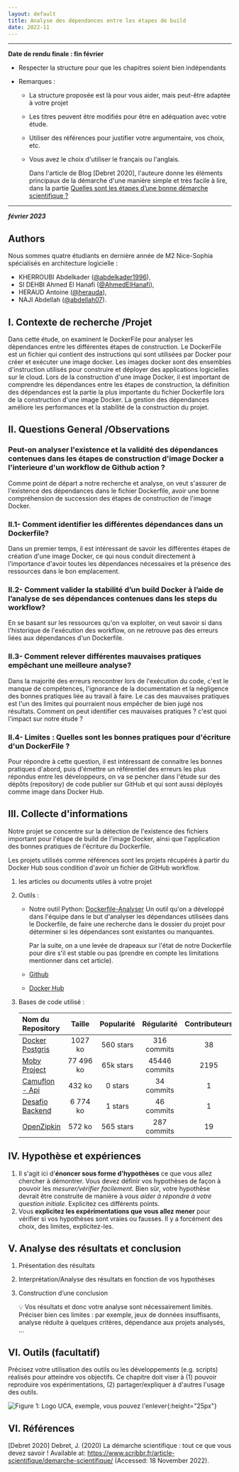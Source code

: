 ```yaml
---
layout: default
title: Analyse des dépendances entre les étapes de build
date: 2022-11
---
```


---

**Date de rendu finale : fin février**

- Respecter la structure pour que les chapitres soient bien indépendants
- Remarques :

    - La structure proposée est là pour vous aider, mais peut-être adaptée à votre projet
    - Les titres peuvent être modifiés pour être en adéquation avec votre étude.
    - Utiliser des références pour justifier votre argumentaire, vos choix, etc.
    - Vous avez le choix d'utiliser le français ou l'anglais.

      Dans l'article de Blog [Debret 2020], l'auteure donne les éléments principaux de la démarche d'une manière simple et très facile à lire, dans la partie [Quelles sont les étapes d’une bonne démarche scientifique ?](https://www.scribbr.fr/article-scientifique/demarche-scientifique/#:~:text=La%20d%C3%A9marche%20scientifique%20permet%20d,de%20nouvelles%20hypoth%C3%A8ses%20%C3%A0%20tester.)

---

**_février 2023_**

## Authors

Nous sommes quatre étudiants en dernière année de M2 Nice-Sophia spécialisés en architecture logicielle :

- KHERROUBI Abdelkader ([@abdelkader1996](https://github.com/abdelkader1996)),
- SI DEHBI Ahmed El Hanafi ([@AhmedElHanafi](https://github.com/AhmedElHanafi)),
- HERAUD Antoine  ([@herauda](https://github.com/herauda)),
- NAJI Abdellah ([@abdellah07](https://github.com/abdellah07)).

## I. Contexte de recherche /Projet

Dans cette étude, on examinent le DockerFile pour analyser les dépendances entre les différentes étapes de construction. Le DockerFile est un fichier qui contient des instructions qui sont utilisées par Docker pour créer et exécuter une image docker. Les images docker sont des ensembles d'instruction utilisés pour construire et déployer des applications logicielles sur le cloud.
Lors de la construction d'une image Docker, il est important de comprendre les dépendances entre les étapes de construction,
la définition des dépendances est la partie la plus importante du fichier Dockerfile lors de la construction d'une image Docker. La gestion des dépendances améliore les performances et la stabilité de la construction du projet.

## II. Questions General /Observations

### Peut-on analyser l'existence et la validité des dépendances contenues dans les étapes de construction d'image Docker a l'interieure d'un workflow de Github action ?

Comme point de départ a notre recherche et analyse, on veut s'assurer de l'existence des dépendances dans le fichier Dockerfile, avoir une bonne compréhension de succession des étapes de construction de l'image Docker.


### II.1- Comment identifier les différentes dépendances dans un Dockerfile?

Dans un premier temps, il est intéressant de savoir les différentes étapes de création d'une image Docker, ce qui nous conduit directement à l'importance d'avoir toutes les dépendances nécessaires et la présence des ressources dans le bon emplacement.  

### II.2- Comment valider la stabilité d’un build Docker à l’aide de l’analyse de ses dépendances contenues dans les steps du workflow?

En se basant sur les ressources qu'on va exploiter, on veut savoir si dans l'historique de l'exécution des workflow, on ne retrouve pas des erreurs liées aux dépendances d'un Dockerfile.

### II.3- Comment relever différentes mauvaises pratiques empêchant une meilleure analyse?

Dans la majorité des erreurs rencontrer lors de l'exécution du code, c'est le manque de compétences, l'ignorance de la documentation et la négligence des bonnes pratiques liée au travail à faire.
Le cas des mauvaises pratiques est l'un des limites qui pourraient nous empêcher de bien jugé nos résultats. Comment on peut identifier ces mauvaises pratiques ? c'est quoi l'impact sur notre étude ?

### II.4- Limites : Quelles sont les bonnes pratiques pour d'écriture d'un DockerFile ?

Pour répondre à cette question, il est intéressant de connaitre les bonnes pratiques d'abord, puis d'émettre un référentiel des erreurs les plus répondus entre les développeurs, on va se pencher dans l'étude sur des dépôts (repository) de code publier sur GitHub et qui sont aussi déployés comme image dans Docker Hub.

## III. Collecte d'informations

Notre projet se concentre sur la détection de  l'existence des fichiers important pour l'étape de build de l'image Docker, ainsi que l'application des bonnes pratiques de l'écriture du Dockerfile.

Les projets utilisés comme références sont les projets récupérés à partir du Docker Hub sous condition d'avoir un fichier de GitHub workflow.

1. les articles ou documents utiles à votre projet

2. Outils  :
    - Notre outil Python: <a href="https://github.com/AhmedElHanafi/Dockerfile-Analyser">Dockerfile-Analyser</a>
      Un outil qu'on a développé dans l'équipe dans le but d'analyser les dépendances utilisées dans le Dockerfile, de faire une recherche dans le dossier du projet pour déterminer si les dépendances sont existantes ou manquantes.

      Par la suite, on a une levée de drapeaux sur l'état de notre Dockerfile pour dire s'il est stable ou pas (prendre en compte les limitations mentionner dans cet article).

    - <a href="https://github.com/">Github</a>
    - <a href="https://hub.docker.com/">Docker Hub</a>

3. Bases de code utilisé :

   | Nom du Repository                                            |   Taille   | Popularité |  Régularité  | Contributeurs |
   |:-------------------------------------------------------------|:----------:|:----------:|:------------:|:-------------:|
   | [Docker Postgris](https://github.com/kartoza/docker-postgis) |  1027 ko   | 560 stars  | 316 commits  |       38      |
   | [Moby Project](https://github.com/moby/moby)                 | 77 496 ko  | 65k stars  | 45446 commits|     2195      |
   | [Camuflon - Api](https://github.com/camuflon/camuflon-api)   |   432 ko   |   0 stars  | 34 commits   |        1      |
   | [Desafio Backend](https://github.com/uandisson/desafio_backend)| 6 774 ko   | 1 stars | 46 commits   |        1      |
   | [OpenZipkin](https://github.com/openzipkin/zipkin-go)        |   572 ko   | 565 stars  | 287 commits  |      19       |


## IV. Hypothèse et expériences

1. Il s'agit ici d'**énoncer sous forme d'hypothèses** ce que vous allez chercher à démontrer. Vous devez définir vos hypothèses de façon à pouvoir les _mesurer/vérifier facilement._ Bien sûr, votre hypothèse devrait être construite de manière à _vous aider à répondre à votre question initiale_. Explicitez ces différents points.
2. Vous **explicitez les expérimentations que vous allez mener** pour vérifier si vos hypothèses sont vraies ou fausses. Il y a forcément des choix, des limites, explicitez-les.


## V. Analyse des résultats et conclusion

1. Présentation des résultats
2. Interprétation/Analyse des résultats en fonction de vos hypothèses
3. Construction d’une conclusion

   :bulb: Vos résultats et donc votre analyse sont nécessairement limités. Préciser bien ces limites : par exemple, jeux de données insuffisants, analyse réduite à quelques critères, dépendance aux projets analysés, ...

## VI. Outils \(facultatif\)

Précisez votre utilisation des outils ou les développements \(e.g. scripts\) réalisés pour atteindre vos objectifs. Ce chapitre doit viser à \(1\) pouvoir reproduire vos expérimentations, \(2\) partager/expliquer à d'autres l'usage des outils.

![Figure 1: Logo UCA, exemple, vous pouvez l'enlever](images/logo_uca.png){:height="25px"}

## VI. Références

[Debret 2020] Debret, J. (2020) La démarche scientifique : tout ce que vous devez savoir ! Available at: https://www.scribbr.fr/article-scientifique/demarche-scientifique/ (Accessed: 18 November 2022).
